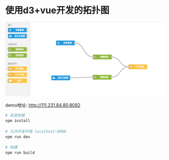 # 使用d3+vue开发的拓扑图

![image](snapshot.png)

demo地址: http://111.231.84.85:8082

``` bash
# 安装依赖
npm install

# 允许开发环境 localhost:8080
npm run dev

# 构建
npm run build
```
